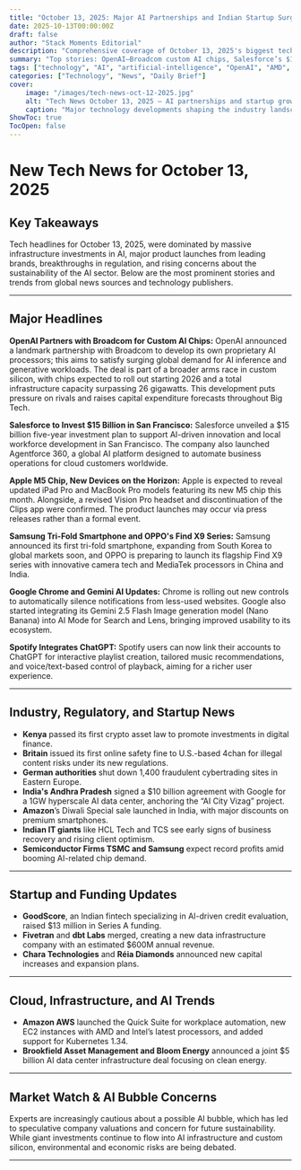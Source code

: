 ```yaml
---
title: "October 13, 2025: Major AI Partnerships and Indian Startup Surge"
date: 2025-10-13T00:00:00Z
draft: false
author: "Stack Moments Editorial"
description: "Comprehensive coverage of October 13, 2025's biggest tech developments including OpenAI's chip push, major enterprise AI investments, and India's thriving startup ecosystem."
summary: "Top stories: OpenAI–Broadcom custom AI chips, Salesforce’s $15B SF investment, Apple M5 device rumors, Samsung tri‑fold and OPPO launches, Chrome/Gemini updates, Spotify–ChatGPT integration, India’s startup surge, and key regulatory moves."
tags: ["technology", "AI", "artificial-intelligence", "OpenAI", "AMD", "Anthropic", "startups", "India", "funding", "daily-news"]
categories: ["Technology", "News", "Daily Brief"]
cover:
    image: "/images/tech-news-oct-12-2025.jpg"
    alt: "Tech News October 13, 2025 — AI partnerships and startup growth"
    caption: "Major technology developments shaping the industry landscape on October 13, 2025"
ShowToc: true
TocOpen: false
---
```

# New Tech News for October 13, 2025

## Key Takeaways

Tech headlines for October 13, 2025, were dominated by massive infrastructure investments in AI, major product launches from leading brands, breakthroughs in regulation, and rising concerns about the sustainability of the AI sector. Below are the most prominent stories and trends from global news sources and technology publishers.

***

## Major Headlines

**OpenAI Partners with Broadcom for Custom AI Chips:**
OpenAI announced a landmark partnership with Broadcom to develop its own proprietary AI processors; this aims to satisfy surging global demand for AI inference and generative workloads. The deal is part of a broader arms race in custom silicon, with chips expected to roll out starting 2026 and a total infrastructure capacity surpassing 26 gigawatts. This development puts pressure on rivals and raises capital expenditure forecasts throughout Big Tech.

**Salesforce to Invest \$15 Billion in San Francisco:**
Salesforce unveiled a \$15 billion five-year investment plan to support AI-driven innovation and local workforce development in San Francisco. The company also launched Agentforce 360, a global AI platform designed to automate business operations for cloud customers worldwide.

**Apple M5 Chip, New Devices on the Horizon:**
Apple is expected to reveal updated iPad Pro and MacBook Pro models featuring its new M5 chip this month. Alongside, a revised Vision Pro headset and discontinuation of the Clips app were confirmed. The product launches may occur via press releases rather than a formal event.

**Samsung Tri-Fold Smartphone and OPPO's Find X9 Series:**
Samsung announced its first tri-fold smartphone, expanding from South Korea to global markets soon, and OPPO is preparing to launch its flagship Find X9 series with innovative camera tech and MediaTek processors in China and India.

**Google Chrome and Gemini AI Updates:**
Chrome is rolling out new controls to automatically silence notifications from less-used websites. Google also started integrating its Gemini 2.5 Flash Image generation model (Nano Banana) into AI Mode for Search and Lens, bringing improved usability to its ecosystem.

**Spotify Integrates ChatGPT:**
Spotify users can now link their accounts to ChatGPT for interactive playlist creation, tailored music recommendations, and voice/text-based control of playback, aiming for a richer user experience.

***

## Industry, Regulatory, and Startup News

- **Kenya** passed its first crypto asset law to promote investments in digital finance.
- **Britain** issued its first online safety fine to U.S.-based 4chan for illegal content risks under its new regulations.
- **German authorities** shut down 1,400 fraudulent cybertrading sites in Eastern Europe.
- **India's Andhra Pradesh** signed a \$10 billion agreement with Google for a 1GW hyperscale AI data center, anchoring the “AI City Vizag” project.
- **Amazon**’s Diwali Special sale launched in India, with major discounts on premium smartphones.
- **Indian IT giants** like HCL Tech and TCS see early signs of business recovery and rising client optimism.
- **Semiconductor Firms TSMC and Samsung** expect record profits amid booming AI-related chip demand.

***

## Startup and Funding Updates

- **GoodScore**, an Indian fintech specializing in AI-driven credit evaluation, raised \$13 million in Series A funding.
- **Fivetran** and **dbt Labs** merged, creating a new data infrastructure company with an estimated \$600M annual revenue.
- **Chara Technologies** and **Réia Diamonds** announced new capital increases and expansion plans.

***

## Cloud, Infrastructure, and AI Trends

- **Amazon AWS** launched the Quick Suite for workplace automation, new EC2 instances with AMD and Intel’s latest processors, and added support for Kubernetes 1.34.
- **Brookfield Asset Management and Bloom Energy** announced a joint \$5 billion AI data center infrastructure deal focusing on clean energy.

***

## Market Watch \& AI Bubble Concerns

Experts are increasingly cautious about a possible AI bubble, which has led to speculative company valuations and concern for future sustainability. While giant investments continue to flow into AI infrastructure and custom silicon, environmental and economic risks are being debated.

***
